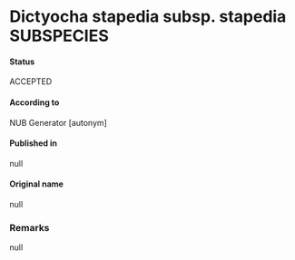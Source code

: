 Dictyocha stapedia subsp. stapedia SUBSPECIES
=======

#### Status
ACCEPTED

#### According to
NUB Generator [autonym]

#### Published in
null

#### Original name
null

### Remarks
null